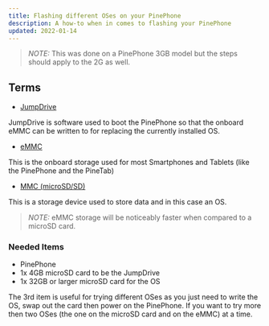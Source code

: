 ```yaml
---
title: Flashing different OSes on your PinePhone
description: A how-to when in comes to flashing your PinePhone
updated: 2022-01-14
---
```


> *NOTE:* This was done on a PinePhone 3GB model but the steps should apply to the 2G as well.

## Terms

- [JumpDrive](https://github.com/dreemurrs-embedded/Jumpdrive)

JumpDrive is software used to boot the PinePhone so that the onboard eMMC can be written to for replacing the currently installed OS. 

- [eMMC](https://en.wikipedia.org/wiki/MultiMediaCard#eMMC)

This is the onboard storage used for most Smartphones and Tablets (like the PinePhone and the PineTab)

- [MMC (microSD/SD)](https://en.wikipedia.org/wiki/SD_card)

This is a storage device used to store data and in this case an OS. 

> *NOTE:* eMMC storage will be noticeably faster when compared to a microSD card.

### Needed Items

- PinePhone
- 1x 4GB microSD card to be the JumpDrive
- 1x 32GB or larger microSD card for the OS 

The 3rd item is useful for trying different OSes as you just need to write the OS, swap out the card then power on the PinePhone. If you want to try more then two OSes (the one on the microSD card and on the eMMC) at a time. 